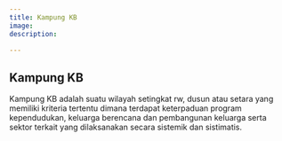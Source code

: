```yaml
---
title: Kampung KB
image: 
description: 

---
```

## Kampung KB

Kampung KB adalah suatu wilayah setingkat rw, dusun atau setara yang memiliki kriteria tertentu dimana terdapat keterpaduan program kependudukan, keluarga berencana dan pembangunan keluarga serta sektor terkait yang dilaksanakan secara sistemik dan sistimatis.
